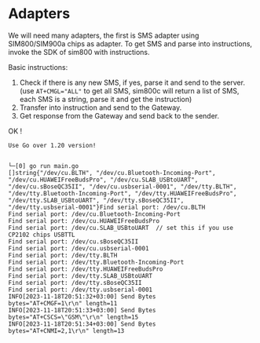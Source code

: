 # Adapters
We will need many adapters, the first is SMS adapter using SIM800/SIM900a chips as adapter.
To get SMS and parse into instructions, invoke the SDK of sim800 with instructions.

Basic instructions:
1. Check if there is any new SMS, if yes, parse it and send to the server.(use `AT+CMGL="ALL"` to get all SMS, sim800c will return a list of SMS, each SMS is a string, parse it and get the instruction)
2. Transfer into instruction and send to the Gateway.
3. Get response from the Gateway and send back to the sender.

OK !

```
Use Go over 1.20 version!


└─[0] go run main.go
[]string{"/dev/cu.BLTH", "/dev/cu.Bluetooth-Incoming-Port", "/dev/cu.HUAWEIFreeBudsPro", "/dev/cu.SLAB_USBtoUART", "/dev/cu.sBoseQC35II", "/dev/cu.usbserial-0001", "/dev/tty.BLTH", "/dev/tty.Bluetooth-Incoming-Port", "/dev/tty.HUAWEIFreeBudsPro", "/dev/tty.SLAB_USBtoUART", "/dev/tty.sBoseQC35II", "/dev/tty.usbserial-0001"}Find serial port: /dev/cu.BLTH
Find serial port: /dev/cu.Bluetooth-Incoming-Port
Find serial port: /dev/cu.HUAWEIFreeBudsPro
Find serial port: /dev/cu.SLAB_USBtoUART  // set this if you use CP2102 chips USBTTL
Find serial port: /dev/cu.sBoseQC35II
Find serial port: /dev/cu.usbserial-0001
Find serial port: /dev/tty.BLTH
Find serial port: /dev/tty.Bluetooth-Incoming-Port
Find serial port: /dev/tty.HUAWEIFreeBudsPro
Find serial port: /dev/tty.SLAB_USBtoUART
Find serial port: /dev/tty.sBoseQC35II
Find serial port: /dev/tty.usbserial-0001
INFO[2023-11-18T20:51:32+03:00] Send Bytes                                    bytes="AT+CMGF=1\r\n" length=11
INFO[2023-11-18T20:51:33+03:00] Send Bytes                                    bytes="AT+CSCS=\"GSM\"\r\n" length=15
INFO[2023-11-18T20:51:34+03:00] Send Bytes                                    bytes="AT+CNMI=2,1\r\n" length=13
```

